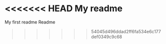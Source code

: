 <<<<<<< HEAD
My readme
=======
My first readme Readme
>>>>>>> 54045d496ddad2ff6fa534e6c177def0349c9c68
